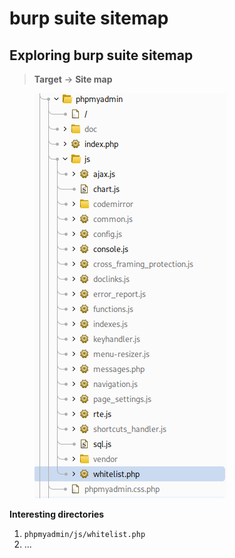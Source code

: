 # burp suite sitemap

## Exploring burp suite sitemap

> **Target** -> **Site map**

<figure><img src="../../../../.gitbook/assets/image (19).png" alt=""><figcaption></figcaption></figure>

**Interesting directories**

1. `phpmyadmin/js/whitelist.php`
2. ...
